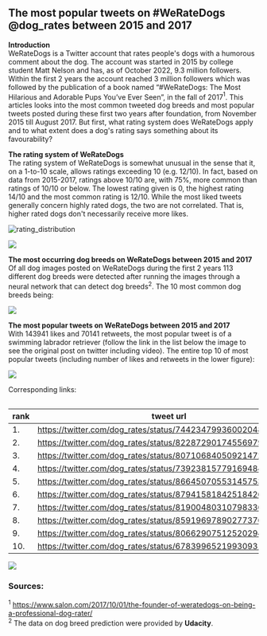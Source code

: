 
## The most popular tweets on #WeRateDogs @dog_rates between 2015 and 2017

__Introduction__ <br>
WeRateDogs is a Twitter account that rates people's dogs with a humorous comment about the dog. The account was started in 2015 by college student Matt Nelson and has, as of October 2022, 9.3 million followers. Within the first 2 years the account reached 3 million followers which was followed by the publication of a book named “#WeRateDogs: The Most Hilarious and Adorable Pups You’ve Ever Seen”, in the fall of 2017$^{1}$. This articles looks into the most common tweeted dog breeds and most popular tweets posted during these first two years after foundation, from November 2015 till August 2017. But first, what rating system does WeRateDogs apply and to what extent does a dog's rating says something about its favourability? <br>

__The rating system of WeRateDogs__ <br>
The rating system of WeRateDogs is somewhat unusual in the sense that it, on a 1-to-10 scale, allows ratings exceeding 10 (e.g. 12/10). In fact, based on data from 2015-2017, ratings above 10/10 are, with 75%, more common than ratings of 10/10 or below. The lowest rating given is 0, the highest rating 14/10 and the most common rating is 12/10. While the most liked tweets generally concern highly rated dogs, the two are not correlated. That is, higher rated dogs don't necessarily receive more likes. <br>

![rating_distribution](Figures_report/rating_distribution.jpeg)

![](Figures_report/rating_vs_likes.jpeg)

__The most occurring dog breeds on WeRateDogs between 2015 and 2017__ <br>
Of all dog images posted on WeRateDogs during the first 2 years 113 different dog breeds were detected after running the images through a neural network that can detect dog breeds$^{2}$. The 10 most common dog breeds being: <br>


![](Figures_report/most_common_dogbreeds.jpeg)

__The most popular tweets on WeRateDogs between 2015 and 2017__ <br>
With 143941 likes and 70141 retweets, the most popular tweet is of a swimming labrador retriever (follow the link in the list below the image to see the original post on twitter including video). The entire top 10 of most popular tweets (including number of likes and retweets in the lower figure): <br>


![](Figures_report/most_popular_dogs.jpeg)

Corresponding links:

|rank|tweet url|
|-----|-----|
|1.| https://twitter.com/dog_rates/status/744234799360020481/video/1 |
|2.| https://twitter.com/dog_rates/status/822872901745569793/photo/1 |
|3.| https://twitter.com/dog_rates/status/807106840509214720/video/1 |
|4.| https://twitter.com/dog_rates/status/739238157791694849/video/1 |
|5.| https://twitter.com/dog_rates/status/866450705531457537/photo/1 |
|6.| https://twitter.com/dog_rates/status/879415818425184262/video/1 |
|7.| https://twitter.com/dog_rates/status/819004803107983360/photo/1 |
|8.| https://twitter.com/dog_rates/status/859196978902773760/video/1 |
|9.| https://twitter.com/dog_rates/status/806629075125202948/photo/1 |
|10.| https://twitter.com/dog_rates/status/678399652199309312/video/1 | <br>


![](Figures_report/most_popular_tweets.jpeg)

### Sources:
$^{1}$ https://www.salon.com/2017/10/01/the-founder-of-weratedogs-on-being-a-professional-dog-rater/ <br>
$^{2}$ The data on dog breed prediction were provided by __Udacity__. 


<style>
table {float:left}
<?style>

